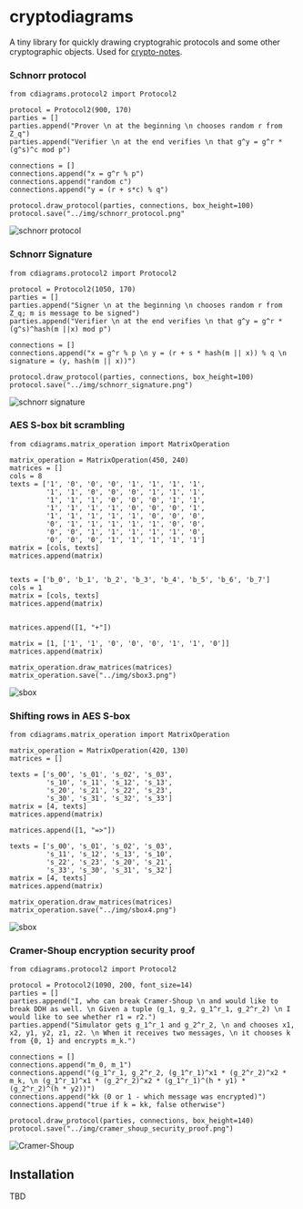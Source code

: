 # cryptodiagrams

A tiny library for quickly drawing cryptograhic protocols and some other cryptographic objects. Used for [crypto-notes](https://github.com/miha-stopar/crypto-notes).

### Schnorr protocol

```
from cdiagrams.protocol2 import Protocol2

protocol = Protocol2(900, 170)
parties = []
parties.append("Prover \n at the beginning \n chooses random r from Z_q")
parties.append("Verifier \n at the end verifies \n that g^y = g^r * (g^s)^c mod p")

connections = []
connections.append("x = g^r % p")
connections.append("random c")
connections.append("y = (r + s*c) % q")

protocol.draw_protocol(parties, connections, box_height=100)
protocol.save("../img/schnorr_protocol.png"
```

![schnorr protocol](https://raw.github.com/miha-stopar/crypto-diagrams/master/img/schnorr_protocol.png)

### Schnorr Signature

```
from cdiagrams.protocol2 import Protocol2

protocol = Protocol2(1050, 170)
parties = []
parties.append("Signer \n at the beginning \n chooses random r from Z_q; m is message to be signed")
parties.append("Verifier \n at the end verifies \n that g^y = g^r * (g^s)^hash(m ||x) mod p")

connections = []
connections.append("x = g^r % p \n y = (r + s * hash(m || x)) % q \n signature = (y, hash(m || x))")

protocol.draw_protocol(parties, connections, box_height=100)
protocol.save("../img/schnorr_signature.png")
```

![schnorr signature](https://raw.github.com/miha-stopar/crypto-diagrams/master/img/schnorr_signature.png)

### AES S-box bit scrambling

```
from cdiagrams.matrix_operation import MatrixOperation

matrix_operation = MatrixOperation(450, 240)
matrices = []
cols = 8
texts = ['1', '0', '0', '0', '1', '1', '1', '1',
         '1', '1', '0', '0', '0', '1', '1', '1',
         '1', '1', '1', '0', '0', '0', '1', '1',
         '1', '1', '1', '1', '0', '0', '0', '1',
         '1', '1', '1', '1', '1', '0', '0', '0',
         '0', '1', '1', '1', '1', '1', '0', '0',
         '0', '0', '1', '1', '1', '1', '1', '0',
         '0', '0', '0', '1', '1', '1', '1', '1']
matrix = [cols, texts]
matrices.append(matrix)


texts = ['b_0', 'b_1', 'b_2', 'b_3', 'b_4', 'b_5', 'b_6', 'b_7']
cols = 1
matrix = [cols, texts]
matrices.append(matrix)


matrices.append([1, "+"])

matrix = [1, ['1', '1', '0', '0', '0', '1', '1', '0']]
matrices.append(matrix)

matrix_operation.draw_matrices(matrices)
matrix_operation.save("../img/sbox3.png")
```
![sbox](https://raw.github.com/miha-stopar/crypto-diagrams/master/img/sbox3.png)

### Shifting rows in AES S-box

```
from cdiagrams.matrix_operation import MatrixOperation

matrix_operation = MatrixOperation(420, 130)
matrices = []

texts = ['s_00', 's_01', 's_02', 's_03',
         's_10', 's_11', 's_12', 's_13',
         's_20', 's_21', 's_22', 's_23',
         's_30', 's_31', 's_32', 's_33']
matrix = [4, texts]
matrices.append(matrix)

matrices.append([1, "=>"])

texts = ['s_00', 's_01', 's_02', 's_03',
         's_11', 's_12', 's_13', 's_10',
         's_22', 's_23', 's_20', 's_21',
         's_33', 's_30', 's_31', 's_32']
matrix = [4, texts]
matrices.append(matrix)

matrix_operation.draw_matrices(matrices)
matrix_operation.save("../img/sbox4.png")
```

![sbox](https://raw.github.com/miha-stopar/crypto-diagrams/master/img/sbox4.png)

### Cramer-Shoup encryption security proof

```
from cdiagrams.protocol2 import Protocol2

protocol = Protocol2(1090, 200, font_size=14)
parties = []
parties.append("I, who can break Cramer-Shoup \n and would like to break DDH as well. \n Given a tuple (g_1, g_2, g_1^r_1, g_2^r_2) \n I would like to see whether r1 = r2.")
parties.append("Simulator gets g_1^r_1 and g_2^r_2, \n and chooses x1, x2, y1, y2, z1, z2. \n When it receives two messages, \n it chooses k from {0, 1} and encrypts m_k.")

connections = []
connections.append("m_0, m_1")
connections.append("(g_1^r_1, g_2^r_2, (g_1^r_1)^x1 * (g_2^r_2)^x2 * m_k, \n (g_1^r_1)^x1 * (g_2^r_2)^x2 * (g_1^r_1)^(h * y1) * (g_2^r_2)^(h * y2))")
connections.append("kk (0 or 1 - which message was encrypted)")
connections.append("true if k = kk, false otherwise")

protocol.draw_protocol(parties, connections, box_height=140)
protocol.save("../img/cramer_shoup_security_proof.png")
```

![Cramer-Shoup](https://raw.github.com/miha-stopar/crypto-diagrams/master/img/cramer_shoup_security_proof.png)


## Installation

TBD
